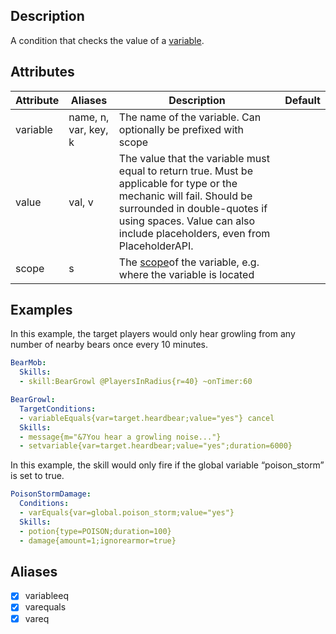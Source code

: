 ## Description
A condition that checks the value of a [variable](/Skills/Variables).


## Attributes

| Attribute | Aliases   | Description                                                          | Default |
|-----------|-----------|----------------------------------------------------------------------|---------|
| variable  | name, n, var, key, k | The name of the variable. Can optionally be prefixed with scope|    |
| value| val, v | The value that the variable must equal to return true. Must be applicable for type or the mechanic will fail. Should be surrounded in double-quotes if using spaces. Value can also include placeholders, even from PlaceholderAPI.                                                        |         |
| scope| s| The [scope](/Skills/Variables#variable-scopes)of the variable, e.g. where the variable is located                                                                                        |         |


## Examples

In this example, the target players would only hear growling from any number of nearby bears once every 10 minutes.

```yaml
BearMob:
  Skills:
  - skill:BearGrowl @PlayersInRadius{r=40} ~onTimer:60
```
```yaml
BearGrowl:
  TargetConditions:
  - variableEquals{var=target.heardbear;value="yes"} cancel
  Skills:
  - message{m="&7You hear a growling noise..."}
  - setvariable{var=target.heardbear;value="yes";duration=6000}
```
In this example, the skill would only fire if the global variable “poison_storm” is set to true.
```yaml
PoisonStormDamage:
  Conditions:
  - varEquals{var=global.poison_storm;value="yes"}
  Skills:
  - potion{type=POISON;duration=100}
  - damage{amount=1;ignorearmor=true}
```


## Aliases
- [x] variableeq
- [x] varequals
- [x] vareq